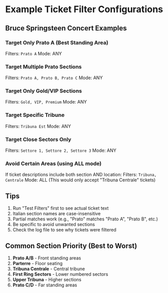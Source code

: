 # Example Ticket Filter Configurations

## Bruce Springsteen Concert Examples

### Target Only Prato A (Best Standing Area)
Filters: `Prato A`
Mode: ANY

### Target Multiple Prato Sections
Filters: `Prato A, Prato B, Prato C`
Mode: ANY

### Target Only Gold/VIP Sections
Filters: `Gold, VIP, Premium`
Mode: ANY

### Target Specific Tribune
Filters: `Tribuna Est`
Mode: ANY

### Target Close Sectors Only
Filters: `Settore 1, Settore 2, Settore 3`
Mode: ANY

### Avoid Certain Areas (using ALL mode)
If ticket descriptions include both section AND location:
Filters: `Tribuna, Centrale`
Mode: ALL
(This would only accept "Tribuna Centrale" tickets)

## Tips

1. Run "Test Filters" first to see actual ticket text
2. Italian section names are case-insensitive
3. Partial matches work (e.g., "Prato" matches "Prato A", "Prato B", etc.)
4. Be specific to avoid unwanted sections
5. Check the log file to see why tickets were filtered

## Common Section Priority (Best to Worst)

1. **Prato A/B** - Front standing areas
2. **Parterre** - Floor seating
3. **Tribuna Centrale** - Central tribune
4. **First Ring Sectors** - Lower numbered sectors
5. **Upper Tribuna** - Higher sections
6. **Prato C/D** - Far standing areas
